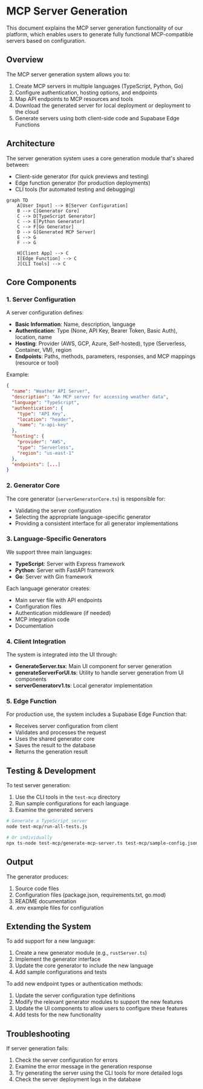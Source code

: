 # MCP Server Generation

This document explains the MCP server generation functionality of our platform, which enables users to generate fully functional MCP-compatible servers based on configuration.

## Overview

The MCP server generation system allows you to:

1. Create MCP servers in multiple languages (TypeScript, Python, Go)
2. Configure authentication, hosting options, and endpoints
3. Map API endpoints to MCP resources and tools
4. Download the generated server for local deployment or deployment to the cloud
5. Generate servers using both client-side code and Supabase Edge Functions

## Architecture

The server generation system uses a core generation module that's shared between:

- Client-side generator (for quick previews and testing)
- Edge function generator (for production deployments)
- CLI tools (for automated testing and debugging)

```mermaid
graph TD
    A[User Input] --> B[Server Configuration]
    B --> C[Generator Core]
    C --> D[TypeScript Generator]
    C --> E[Python Generator]
    C --> F[Go Generator]
    D --> G[Generated MCP Server]
    E --> G
    F --> G
    
    H[Client App] --> C
    I[Edge Function] --> C
    J[CLI Tools] --> C
```

## Core Components

### 1. Server Configuration

A server configuration defines:

- **Basic Information**: Name, description, language
- **Authentication**: Type (None, API Key, Bearer Token, Basic Auth), location, name
- **Hosting**: Provider (AWS, GCP, Azure, Self-hosted), type (Serverless, Container, VM), region
- **Endpoints**: Paths, methods, parameters, responses, and MCP mappings (resource or tool)

Example:
```json
{
  "name": "Weather API Server",
  "description": "An MCP server for accessing weather data",
  "language": "TypeScript",
  "authentication": {
    "type": "API Key",
    "location": "header",
    "name": "x-api-key"
  },
  "hosting": {
    "provider": "AWS", 
    "type": "Serverless",
    "region": "us-east-1"
  },
  "endpoints": [...]
}
```

### 2. Generator Core

The core generator (`serverGeneratorCore.ts`) is responsible for:

- Validating the server configuration
- Selecting the appropriate language-specific generator
- Providing a consistent interface for all generator implementations

### 3. Language-Specific Generators

We support three main languages:

- **TypeScript**: Server with Express framework
- **Python**: Server with FastAPI framework
- **Go**: Server with Gin framework

Each language generator creates:
- Main server file with API endpoints
- Configuration files
- Authentication middleware (if needed)
- MCP integration code
- Documentation

### 4. Client Integration

The system is integrated into the UI through:

- **GenerateServer.tsx**: Main UI component for server generation
- **generateServerForUI.ts**: Utility to handle server generation from UI components
- **serverGeneratorv1.ts**: Local generator implementation

### 5. Edge Function

For production use, the system includes a Supabase Edge Function that:

- Receives server configuration from client
- Validates and processes the request
- Uses the shared generator core
- Saves the result to the database
- Returns the generation result

## Testing & Development

To test server generation:

1. Use the CLI tools in the `test-mcp` directory
2. Run sample configurations for each language
3. Examine the generated servers

```bash
# Generate a TypeScript server
node test-mcp/run-all-tests.js

# Or individually
npx ts-node test-mcp/generate-mcp-server.ts test-mcp/sample-config.json ./output
```

## Output 

The generator produces:

1. Source code files
2. Configuration files (package.json, requirements.txt, go.mod)
3. README documentation
4. .env example files for configuration

## Extending the System

To add support for a new language:

1. Create a new generator module (e.g., `rustServer.ts`)
2. Implement the generator interface
3. Update the core generator to include the new language
4. Add sample configurations and tests

To add new endpoint types or authentication methods:

1. Update the server configuration type definitions
2. Modify the relevant generator modules to support the new features
3. Update the UI components to allow users to configure these features
4. Add tests for the new functionality

## Troubleshooting

If server generation fails:

1. Check the server configuration for errors
2. Examine the error message in the generation response
3. Try generating the server using the CLI tools for more detailed logs
4. Check the server deployment logs in the database
